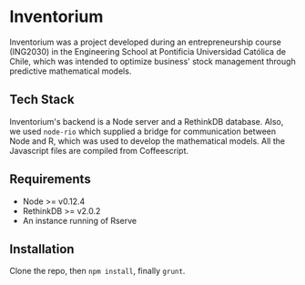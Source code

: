 # Inventorium
Inventorium was a project developed during an entrepreneurship course (ING2030) in the Engineering School at Pontificia Universidad Católica de Chile, which was intended to optimize business' stock management through predictive mathematical models.

## Tech Stack
Inventorium's backend is a Node server and a RethinkDB database. Also, we used `node-rio` which supplied a bridge for communication between Node and R, which was used to develop the mathematical models. All the Javascript files are compiled from Coffeescript.

## Requirements
- Node >= v0.12.4
- RethinkDB >= v2.0.2
- An instance running of Rserve

## Installation
Clone the repo, then `npm install`, finally `grunt`.
